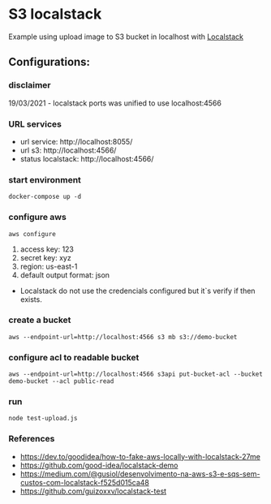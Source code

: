 # S3 localstack

Example using upload image to S3 bucket in localhost with [Localstack](https://github.com/localstack/localstack)

## Configurations:

### disclaimer
19/03/2021 - localstack ports was unified to use localhost:4566

### URL services
* url service: http://localhost:8055/
* url s3: http://localhost:4566/
* status localstack: http://localhost:4566/

### start environment
```
docker-compose up -d
```

### configure aws
```
aws configure
```
1. access key: 123
2. secret key: xyz
3. region: us-east-1
4. default output format: json

* Localstack do not use the credencials configured but it`s verify if then exists.

### create a bucket
```
aws --endpoint-url=http://localhost:4566 s3 mb s3://demo-bucket
```

### configure acl to readable bucket
```
aws --endpoint-url=http://localhost:4566 s3api put-bucket-acl --bucket demo-bucket --acl public-read
```

### run
```
node test-upload.js
```

### References
* https://dev.to/goodidea/how-to-fake-aws-locally-with-localstack-27me
* https://github.com/good-idea/localstack-demo
* https://medium.com/@gusiol/desenvolvimento-na-aws-s3-e-sqs-sem-custos-com-localstack-f525d015ca48
* https://github.com/guizoxxv/localstack-test
